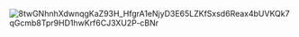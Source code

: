 
![8twGNhnhXdwnqgKaZ93H_HfgrA1eNjyD3E65LZKfSxsd6Reax4bUVKQk7qGcmb8Tpr9HD1hwKrf6CJ3XU2P-cBNr](https://github.com/user-attachments/assets/1e70314f-20c3-4a13-a90b-c92962d9a40c)


